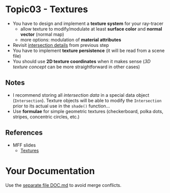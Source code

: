 # Topic03 - Textures
* You have to design and implement a **texture system** for your ray-tracer
  * allow texture to modify/modulate at least **surface color** and **normal vector**
    (normal map)
  * more options: modulation of **material attributes**
* Revisit [intersection details](../s05-Solids/README.md) from previous step
* You have to implement **texture persistence** (it will be read from a scene file)
* You should use **2D texture coordinates** when it makes sense
  (*3D texture concept* can be more straightforward in other cases)

## Notes
* I recommend storing all *intersection data* in a special data object (`Intersection`).
  Texture objects will be able to modify the `Intersection` prior to its actual use
  in the `shade()` function...
* Use **formulae** for simple geometric textures (checkerboard, polka dots,
  stripes, concentric circles, etc.)

## References
* MFF slides
  * [Textures](https://cgg.mff.cuni.cz/~pepca/lectures/pdf/prg-12-textures.pdf)

# Your Documentation
Use the [separate file DOC.md](DOC.md) to avoid merge conflicts.
